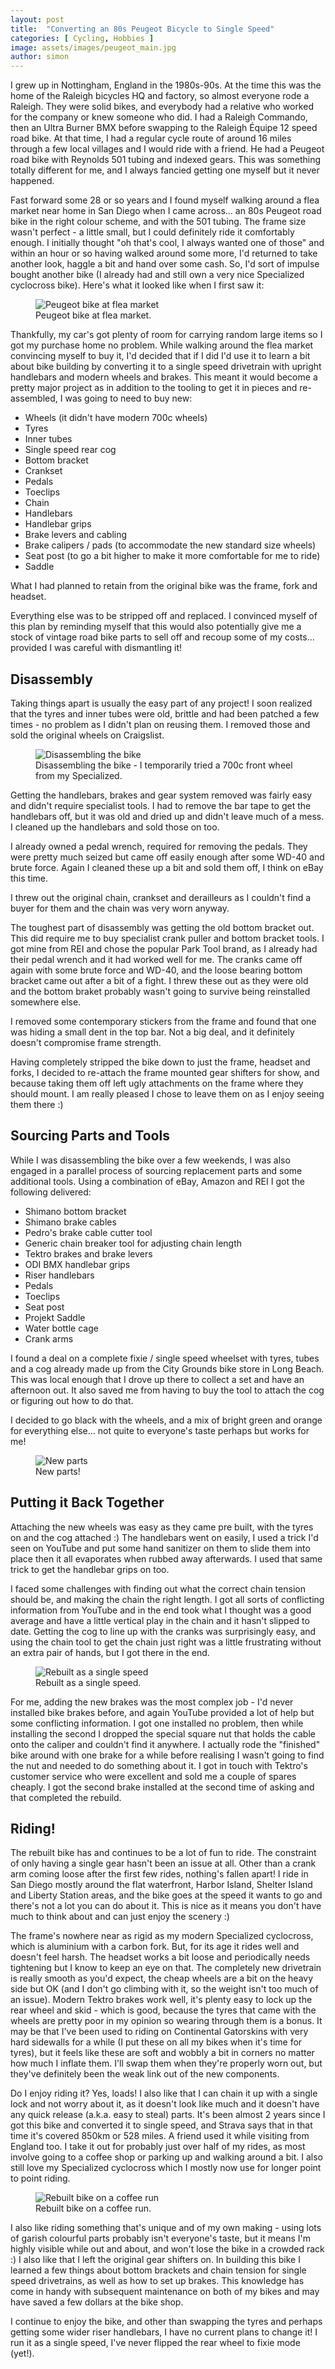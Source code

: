 ```yaml
---
layout: post
title:  "Converting an 80s Peugeot Bicycle to Single Speed"
categories: [ Cycling, Hobbies ]
image: assets/images/peugeot_main.jpg
author: simon
---
```

I grew up in Nottingham, England in the 1980s-90s.  At the time this was the home of the Raleigh bicycles HQ and factory, so almost everyone rode a Raleigh.  They were solid bikes, and everybody had a relative who worked for the company or knew someone who did.  I had a Raleigh Commando, then an Ultra Burner BMX before swapping to the Raleigh Équipe 12 speed road bike.  At that time, I had a regular cycle route of around 16 miles through a few local villages and I would ride with a friend.  He had a Peugeot road bike with Reynolds 501 tubing and indexed gears.  This was something totally different for me, and I always fancied getting one myself but it never happened.

Fast forward some 28 or so years and I found myself walking around a flea market near home in San Diego when I came across... an 80s Peugeot road bike in the right colour scheme, and with the 501 tubing.  The frame size wasn't perfect - a little small, but I could definitely ride it comfortably enough.  I initially thought "oh that's cool, I always wanted one of those" and within an hour or so having walked around some more, I'd returned to take another look, haggle a bit and hand over some cash.  So, I'd sort of impulse bought another bike (I already had and still own a very nice Specialized cyclocross bike).  Here's what it looked like when I first saw it:

<figure class="figure">
  <img src="{{ site.baseurl }}/assets/images/peugeot_first.jpg" class="figure-img img-fluid" alt="Peugeot bike at flea market">
  <figcaption class="figure-caption text-center">Peugeot bike at flea market.</figcaption>
</figure>

Thankfully, my car's got plenty of room for carrying random large items so I got my purchase home no problem.  While walking around the flea market convincing myself to buy it, I'd decided that if I did I'd use it to learn a bit about bike building by converting it to a single speed drivetrain with upright handlebars and modern wheels and brakes.  This meant it would become a pretty major project as in addition to the tooling to get it in pieces and re-assembled, I was going to need to buy new:

* Wheels (it didn't have modern 700c wheels)
* Tyres
* Inner tubes
* Single speed rear cog
* Bottom bracket
* Crankset
* Pedals
* Toeclips
* Chain
* Handlebars
* Handlebar grips
* Brake levers and cabling
* Brake calipers / pads (to accommodate the new standard size wheels)
* Seat post (to go a bit higher to make it more comfortable for me to ride)
* Saddle

What I had planned to retain from the original bike was the frame, fork and headset.  

Everything else was to be stripped off and replaced.  I convinced myself of this plan by reminding myself that this would also potentially give me a stock of vintage road bike parts to sell off and recoup some of my costs... provided I was careful with dismantling it!

## Disassembly

Taking things apart is usually the easy part of any project!  I soon realized that the tyres and inner tubes were old, brittle and had been patched a few times - no problem as I didn't plan on reusing them.  I removed those and sold the original wheels on Craigslist.

<figure class="figure">
  <img src="{{ site.baseurl }}/assets/images/peugeot_disassembly.jpg" class="figure-img img-fluid" alt="Disassembling the bike">
  <figcaption class="figure-caption text-center">Disassembling the bike - I temporarily tried a 700c front wheel from my Specialized.</figcaption>
</figure>

Getting the handlebars, brakes and gear system removed was fairly easy and didn't require specialist tools.  I had to remove the bar tape to get the handlebars off, but it was old and dried up and didn't leave much of a mess.  I cleaned up the handlebars and sold those on too.

I already owned a pedal wrench, required for removing the pedals.  They were pretty much seized but came off easily enough after some WD-40 and brute force.  Again I cleaned these up a bit and sold them off, I think on eBay this time.

I threw out the original chain, crankset and derailleurs as I couldn't find a buyer for them and the chain was very worn anyway.  

The toughest part of disassembly was getting the old bottom bracket out.  This did require me to buy specialist crank puller and bottom bracket tools.  I got mine from REI and chose the popular Park Tool brand, as I already had their pedal wrench and it had worked well for me.  The cranks came off again with some brute force and WD-40, and the loose bearing bottom bracket came out after a bit of a fight.  I threw these out as they were old and the bottom braket probably wasn't going to survive being reinstalled somewhere else.

I removed some contemporary stickers from the frame and found that one was hiding a small dent in the top bar.  Not a big deal, and it definitely doesn't compromise frame strength.

Having completely stripped the bike down to just the frame, headset and forks, I decided to re-attach the frame mounted gear shifters for show, and because taking them off left ugly attachments on the frame where they should mount.  I am really pleased I chose to leave them on as I enjoy seeing them there :)

## Sourcing Parts and Tools

While I was disassembling the bike over a few weekends, I was also engaged in a parallel process of sourcing replacement parts and some additional tools.  Using a combination of eBay, Amazon and REI I got the following delivered:

* Shimano bottom bracket
* Shimano brake cables
* Pedro's brake cable cutter tool
* Generic chain breaker tool for adjusting chain length
* Tektro brakes and brake levers
* ODI BMX handlebar grips
* Riser handlebars
* Pedals
* Toeclips
* Seat post
* Projekt Saddle
* Water bottle cage
* Crank arms

I found a deal on a complete fixie / single speed wheelset with tyres, tubes and a cog already made up from the City Grounds bike store in Long Beach.  This was local enough that I drove up there to collect a set and have an afternoon out.  It also saved me from having to buy the tool to attach the cog or figuring out how to do that.

I decided to go black with the wheels, and a mix of bright green and orange for everything else... not quite to everyone's taste perhaps but works for me!

<figure class="figure">
  <img src="{{ site.baseurl }}/assets/images/peugeot_parts.jpg" class="figure-img img-fluid" alt="New parts">
  <figcaption class="figure-caption text-center">New parts!</figcaption>
</figure>

## Putting it Back Together

Attaching the new wheels was easy as they came pre built, with the tyres on and the cog attached :) The handlebars went on easily, I used a trick I'd seen on YouTube and put some hand sanitizer on them to slide them into place then it all evaporates when rubbed away afterwards.  I used that same trick to get the handlebar grips on too.

I faced some challenges with finding out what the correct chain tension should be, and making the chain the right length.  I got all sorts of conflicting information from YouTube and in the end took what I thought was a good average and have a little vertical play in the chain and it hasn't slipped to date.  Getting the cog to line up with the cranks was surprisingly easy, and using the chain tool to get the chain just right was a little frustrating without an extra pair of hands, but I got there in the end.

<figure class="figure">
  <img src="{{ site.baseurl }}/assets/images/peugeot_reassembly.jpg" class="figure-img img-fluid" alt="Rebuilt as a single speed">
  <figcaption class="figure-caption text-center">Rebuilt as a single speed.</figcaption>
</figure>

For me, adding the new brakes was the most complex job - I'd never installed bike brakes before, and again YouTube provided a lot of help but some conflicting information.  I got one installed no problem, then while installing the second I dropped the special square nut that holds the cable onto the caliper and couldn't find it anywhere.  I actually rode the "finished" bike around with one brake for a while before realising I wasn't going to find the nut and needed to do something about it.  I got in touch with Tektro's customer service who were excellent and sold me a couple of spares cheaply.  I got the second brake installed at the second time of asking and that completed the rebuild.

## Riding!

The rebuilt bike has and continues to be a lot of fun to ride.  The constraint of only having a single gear hasn't been an issue at all.  Other than a crank arm coming loose after the first few rides, nothing's fallen apart!  I ride in San Diego mostly around the flat waterfront, Harbor Island, Shelter Island and Liberty Station areas, and the bike goes at the speed it wants to go and there's not a lot you can do about it.  This is nice as it means you don't have much to think about and can just enjoy the scenery :)  

The frame's nowhere near as rigid as my modern Specialized cyclocross, which is aluminium with a carbon fork.  But, for its age it rides well and doesn't feel harsh.  The headset works a bit loose and periodically needs tightening but I know to keep an eye on that.  The completely new drivetrain is really smooth as you'd expect, the cheap wheels are a bit on the heavy side but OK (and I don't go climbing with it, so the weight isn't too much of an issue).  Modern Tektro brakes work well, it's plenty easy to lock up the rear wheel and skid - which is good, because the tyres that came with the wheels are pretty poor in my opinion so wearing through them is a bonus.  It may be that I've been used to riding on Continental Gatorskins with very hard sidewalls for a while (I put these on all my bikes when it's time for tyres), but it feels like these are soft and wobbly a bit in corners no matter how much I inflate them.  I'll swap them when they're properly worn out, but they've definitely been the weak link out of the new components.

Do I enjoy riding it?  Yes, loads!  I also like that I can chain it up with a single lock and not worry about it, as it doesn't look like much and it doesn't have any quick release (a.k.a. easy to steal) parts.  It's been almost 2 years since I got this bike and converted it to single speed, and Strava says that in that time it's covered 850km or 528 miles.  A friend used it while visiting from England too.  I take it out for probably just over half of my rides, as most involve going to a coffee shop or parking up and walking around a bit.  I also still love my Specialized cyclocross which I mostly now use for longer point to point riding.

<figure class="figure">
  <img src="{{ site.baseurl }}/assets/images/peugeot_finished.jpg" class="figure-img img-fluid" alt="Rebuilt bike on a coffee run">
  <figcaption class="figure-caption text-center">Rebuilt bike on a coffee run.</figcaption>
</figure>

I also like riding something that's unique and of my own making - using lots of garish colourful parts probably isn't everyone's taste, but it means I'm highly visible while out and about, and won't lose the bike in a crowded rack :)  I also like that I left the original gear shifters on.  In building this bike I learned a few things about bottom brackets and chain tension for single speed drivetrains, as well as how to set up brakes.  This knowledge has come in handy with subsequent maintenance on both of my bikes and may have saved a few dollars at the bike shop.

I continue to enjoy the bike, and other than swapping the tyres and perhaps getting some wider riser handlebars, I have no current plans to change it!  I run it as a single speed, I've never flipped the rear wheel to fixie mode (yet!).
